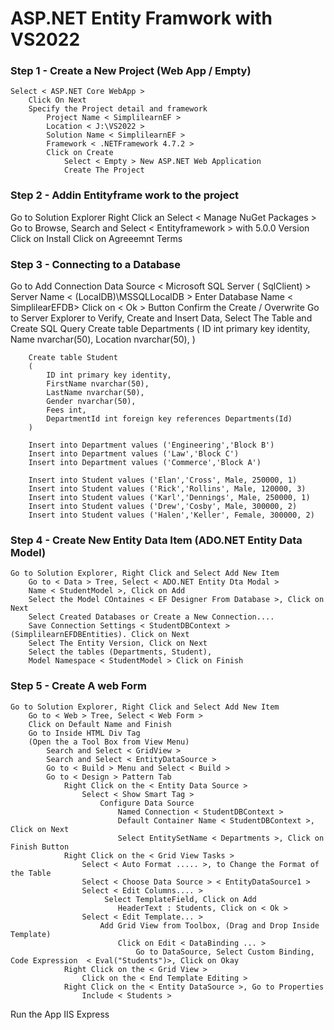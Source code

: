 # ASP.NET Entity Framwork with VS2022

### Step 1 - Create a New Project (Web App / Empty) ###
	Select < ASP.NET Core WebApp >
		Click On Next
		Specify the Project detail and framework
			Project Name < SimplilearnEF >
			Location < J:\VS2022 >
			Solution Name < SimplilearnEF >
			Framework < .NETFramework 4.7.2 >
			Click on Create
				Select < Empty > New ASP.NET Web Application
				Create The Project 


### Step 2 - Addin Entityframe work to the project ###
Go to Solution Explorer
	Right Click an Select < Manage NuGet Packages >
		Go to Browse, Search and Select < Entityframework > with 5.0.0 Version
		Click on Install
		Click on Agreeemnt Terms


### Step 3 - Connecting to a Database ###
Go to Add Connection 
	Data Source < Microsoft SQL Server ( SqlClient) >
	Server Name < (LocalDB)\MSSQLLocalDB >
	Enter Database Name < SimplilearEFDB>
	Click on < Ok > Button
	Confirm the Create / Overwrite
Go to Server Explorer to Verify, Create and Insert Data, 
	Select The Table and Create SQL Query
		Create table Departments
		(
			ID int primary key identity,
			Name nvarchar(50),
			Location nvarchar(50),
		)

		Create table Student
		(
			ID int primary key identity,
			FirstName nvarchar(50),
			LastName nvarchar(50),
			Gender nvarchar(50),
			Fees int,
			DepartmentId int foreign key references Departments(Id)
		)

		Insert into Department values ('Engineering','Block B')
		Insert into Department values ('Law','Block C')
		Insert into Department values ('Commerce','Block A')

		Insert into Student values ('Elan','Cross', Male, 250000, 1)
		Insert into Student values ('Rick','Rollins', Male, 120000, 3)
		Insert into Student values ('Karl','Dennings', Male, 250000, 1)
		Insert into Student values ('Drew','Cosby', Male, 300000, 2)
		Insert into Student values ('Halen','Keller', Female, 300000, 2)


### Step 4 - Create New Entity Data Item (ADO.NET Entity Data Model) ###
	Go to Solution Explorer, Right Click and Select Add New Item
		Go to < Data > Tree, Select < ADO.NET Entity Dta Modal >
		Name < StudentModel >, Click on Add
		Select the Model COntaines < EF Designer From Database >, Click on Next
		Select Created Databases or Create a New Connection....
		Save Connection Settings < StudentDBContext > (SimplilearnEFDBEntities). Click on Next
		Select The Entity Version, Click on Next
		Select the tables (Departments, Student), 
		Model Namespace < StudentModel > Click on Finish

### Step 5 - Create A web Form ###
	Go to Solution Explorer, Right Click and Select Add New Item
		Go to < Web > Tree, Select < Web Form >
		Click on Default Name and Finish
		Go to Inside HTML Div Tag
		(Open the a Tool Box from View Menu)
			Search and Select < GridView >
			Search and Select < EntityDataSource >
			Go to < Build > Menu and Select < Build >
			Go to < Design > Pattern Tab
				Right Click on the < Entity Data Source > 
					Select < Show Smart Tag >
						Configure Data Source 
							Named Connection < StudentDBContext >
							Default Container Name < StudentDBContext >, Click on Next
							Select EntitySetName < Departments >, Click on Finish Button
				Right Click on the < Grid View Tasks >
					Select < Auto Format ..... >, to Change the Format of the Table
					Select < Choose Data Source > < EntityDataSource1 >
					Select < Edit Columns.... >
						 Select TemplateField, Click on Add
						 	HeaderText : Students, Click on < Ok >
					Select < Edit Template... >
						Add Grid View from Toolbox, (Drag and Drop Inside Template)
							Click on Edit < DataBinding ... >
								Go to DataSource, Select Custom Binding, Code Expression  < Eval("Students")>, Click on Okay
				Right Click on the < Grid View >
					Click on the < End Template Editing >
				Right Click on the < Entity DataSource >, Go to Properties
					Include < Students >

Run the App
	IIS Express
